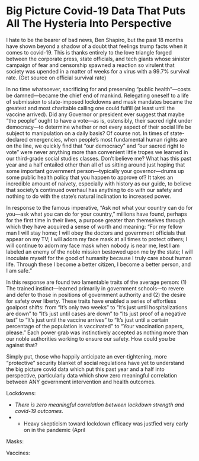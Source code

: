 # Big Picture Covid-19 Data That Puts All The Hysteria Into Perspective

I hate to be the bearer of bad news, Ben Shapiro, but the past 18 months have shown beyond a shadow of a doubt that feelings trump facts when it comes to covid-19. This is thanks entirely to the love triangle forged between the corporate press, state officials, and tech giants whose sinister campaign of fear and censorship spawned a reaction so virulent that society was upended in a matter of weeks for a virus with a 99.7% survival rate. (Get source on official survival rate)

In no time whatsoever, sacrificing for and preserving “public health”—costs be damned—became the chief end of mankind. Relegating oneself to a life of submission to state-imposed lockdowns and mask mandates became the greatest and most charitable calling one could fulfill (at least until the vaccine arrived). Did any Governor or president ever suggest that maybe “the people” ought to have a vote—as is, ostensibly, their sacred right under democracy—to determine whether or not every aspect of their social life be subject to manipulation on a daily basis? Of course not. In times of state-declared emergencies, when people’s most fundamental human rights are on the line, we quickly find that “our democracy” and “our sacred right to vote” were never anything more than convenient little tropes we learned in our third-grade social studies classes. Don’t believe me? What has this past year and a half entailed other than all of us sitting around just hoping that some important government person—typically your governor—drums up some public health policy that you happen to approve of? It takes an incredible amount of naivety, especially with history as our guide, to believe that society’s continued overhaul has anything to do with our safety and nothing to do with the state’s natural inclination to increased power.

In response to the famous imperative, “Ask not what your country can do for you—ask what you can do for your country,” millions have found, perhaps for the first time in their lives, a purpose greater than themselves through which they have acquired a sense of worth and meaning: “For my fellow man I will stay home; I will obey the doctors and government officials that appear on my TV; I will adorn my face mask at all times to protect others; I will continue to adorn my face mask when nobody is near me, lest I am labeled an enemy of the noble mission bestowed upon me by the state; I will inoculate myself for the good of humanity because I truly care about human life. Through these I become a better citizen, I become a better person, and I am safe.”

In this response are found two lamentable traits of the average person: (1) The trained instinct—learned primarily in government schools—to revere and defer to those in positions of government authority and (2) the desire for safety over liberty. These traits have enabled a series of effortless goalpost shifts: from “It’s only two weeks” to “It’s just until hospitalizations are down” to “It’s just until cases are down” to “Its just proof of a negative test” to “It’s just until the vaccine arrives” to “It’s just until a certain percentage of the population is vaccinated” to “Your vaccination papers, please.” Each power grab was instinctively accepted as nothing more than our noble authorities working to ensure our safety. How could you be against that?

Simply put, those who happily anticipate an ever-tightening, more “protective” security blanket of social regulations have yet to understand the big picture covid data which put this past year and a half into perspective, particularly data which show zero meaningful correlation between ANY government intervention and health outcomes. 

Lockdowns:

- *There is zero meaningful correlation between lockdown strength and covid-19 outcomes*. 
- - Heavy skepticism toward lockdown efficacy was justfied very early on in the pandemic (April

Masks:

Vaccines: 

